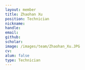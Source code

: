 ```yaml
---
layout: member
title: Zhaohan Xu
position: Technician
nickname: 
handle:
email: 
github: 
scholar: 
image: /images/team/Zhaohan_Xu.JPG
cv: 
alum: false
type: Technician
---
```



